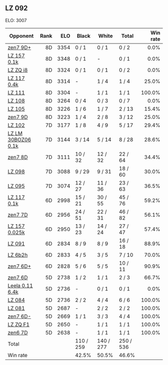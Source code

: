## LZ 092 ##

ELO: 3007

Opponent | Rank | ELO | Black | White | Total | Win rate
---------|-----:|----:|-------|-------|-------|-------:
[zen7 9D+](zen7%209D+.md) | 8D | 3354 | 0 / 1 | 0 / 1 | 0 / 2 | 0.0%
[LZ 157 0.1k](LZ%20157%200.1k.md) | 8D | 3348 | 0 / 1 | - | 0 / 1 | 0.0%
[LZ ZQ i8](LZ%20ZQ%20i8.md) | 8D | 3324 | 0 / 1 | 0 / 1 | 0 / 2 | 0.0%
[LZ 117 0.4k](LZ%20117%200.4k.md) | 8D | 3314 | - | 1 / 4 | 1 / 4 | 25.0%
[LZ 111](LZ%20111.md) | 8D | 3304 | - | 1 / 1 | 1 / 1 | 100.0%
[LZ 108](LZ%20108.md) | 8D | 3264 | 0 / 4 | 0 / 3 | 0 / 7 | 0.0%
[LZ 105](LZ%20105.md) | 8D | 3226 | 1 / 6 | 1 / 7 | 2 / 13 | 15.4%
[zen7 9D](zen7%209D.md) | 8D | 3223 | 1 / 4 | 2 / 8 | 3 / 12 | 25.0%
[LZ 102](LZ%20102.md) | 7D | 3177 | 1 / 8 | 4 / 9 | 5 / 17 | 29.4%
[LZ LM 30BOZ06 0.1k](LZ%20LM%2030BOZ06%200.1k.md) | 7D | 3144 | 3 / 14 | 5 / 14 | 8 / 28 | 28.6%
[zen7 8D](zen7%208D.md) | 7D | 3111 | 10 / 32 | 12 / 32 | 22 / 64 | 34.4%
[LZ 098](LZ%20098.md) | 7D | 3088 | 9 / 29 | 9 / 31 | 18 / 60 | 30.0%
[LZ 095](LZ%20095.md) | 7D | 3074 | 12 / 27 | 11 / 36 | 23 / 63 | 36.5%
[LZ 117 0.1k](LZ%20117%200.1k.md) | 6D | 2998 | 15 / 21 | 30 / 55 | 45 / 76 | 59.2%
[zen7 7D](zen7%207D.md) | 6D | 2956 | 24 / 51 | 22 / 31 | 46 / 82 | 56.1%
[LZ 157 0.025k](LZ%20157%200.025k.md) | 6D | 2950 | 13 / 23 | 14 / 24 | 27 / 47 | 57.4%
[LZ 091](LZ%20091.md) | 6D | 2834 | 8 / 9 | 8 / 9 | 16 / 18 | 88.9%
[LZ 6b2h](LZ%206b2h.md) | 6D | 2833 | 4 / 5 | 3 / 5 | 7 / 10 | 70.0%
[zen7 6D+](zen7%206D+.md) | 6D | 2828 | 5 / 6 | 5 / 5 | 10 / 11 | 90.9%
[zen7 6D](zen7%206D.md) | 5D | 2738 | 1 / 2 | 1 / 1 | 2 / 3 | 66.7%
[Leela 0.11 6.4k](Leela%200.11%206.4k.md) | 5D | 2736 | - | 0 / 1 | 0 / 1 | 0.0%
[LZ 084](LZ%20084.md) | 5D | 2736 | 2 / 2 | 4 / 4 | 6 / 6 | 100.0%
[LZ 081](LZ%20081.md) | 5D | 2687 | - | 2 / 2 | 2 / 2 | 100.0%
[zen7 6D-](zen7%206D-.md) | 5D | 2669 | 1 / 1 | 3 / 3 | 4 / 4 | 100.0%
[LZ ZQ F1](LZ%20ZQ%20F1.md) | 5D | 2650 | - | 1 / 1 | 1 / 1 | 100.0%
[zen6 7D](zen6%207D.md) | 5D | 2638 | - | 1 / 1 | 1 / 1 | 100.0%
Total | | | 110 / 259 | 140 / 277 | 250 / 536 | 
Win rate| | | 42.5% | 50.5% | 46.6% | 
